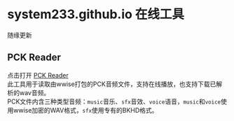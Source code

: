 # system233.github.io 在线工具

随缘更新

## PCK Reader

点击打开 [PCK Reader](https://system233.github.io/pck-reader)  
此工具用于读取由wwise打包的PCK音频文件，支持在线播放，也支持下载已解析的wav音频。  
PCK文件内含三种类型音频：`music`音乐、`sfx`音效、`voice`语音，`music`和`voice`使用wwise加密的WAV格式，`sfx`使用专有的BKHD格式。